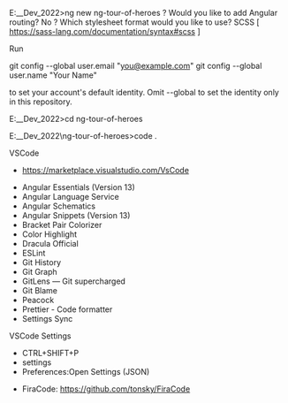 E:\__Dev\_2022>ng new ng-tour-of-heroes
? Would you like to add Angular routing? No
? Which stylesheet format would you like to use? SCSS   [ https://sass-lang.com/documentation/syntax#scss
 ]

 Run

  git config --global user.email "you@example.com"
  git config --global user.name "Your Name"


to set your account's default identity.
Omit --global to set the identity only in this repository.


E:\__Dev\_2022>cd ng-tour-of-heroes

E:\__Dev\_2022\ng-tour-of-heroes>code .


VSCode 
- https://marketplace.visualstudio.com/VsCode

* Angular Essentials (Version 13)
* Angular Language Service
* Angular Schematics
* Angular Snippets (Version 13)
* Bracket Pair Colorizer
* Color Highlight
* Dracula Official
* ESLint
* Git History
* Git Graph
* GitLens — Git supercharged
* Git Blame
* Peacock
* Prettier - Code formatter
* Settings Sync

VSCode Settings
* CTRL+SHIFT+P 
* settings
* Preferences:Open Settings (JSON)
- FiraCode: https://github.com/tonsky/FiraCode






